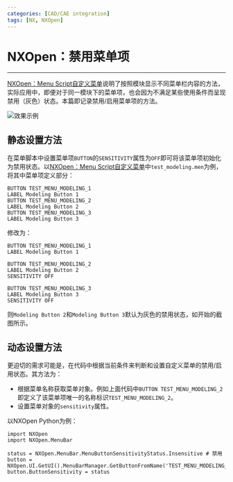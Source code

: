 ```yaml
---
categories: [CAD/CAE integration]
tags: [NX, NXOpen]
---
```


# NXOpen：禁用菜单项

---

[NXOpen：Menu Script自定义菜单](2017-09-01-NXOpen：Menu-Script自定义菜单.md)说明了按照模块显示不同菜单栏内容的方法，实际应用中，即便对于同一模块下的菜单项，也会因为不满足某些使用条件而呈现禁用（灰色）状态。本篇即记录禁用/启用菜单项的方法。

![效果示例](images/2018-09-28-01.png)


## 静态设置方法

在菜单脚本中设置菜单项`BUTTON`的`SENSITIVITY`属性为`OFF`即可将该菜单项初始化为禁用状态。以[NXOpen：Menu Script自定义菜单](2017-09-01-NXOpen：Menu-Script自定义菜单.md)中`test_modeling.men`为例，将其中菜单项定义部分：


    BUTTON TEST_MENU_MODELING_1
    LABEL Modeling Button 1
    BUTTON TEST_MENU_MODELING_2
    LABEL Modeling Button 2
    BUTTON TEST_MENU_MODELING_3
    LABEL Modeling Button 3

修改为：


    BUTTON TEST_MENU_MODELING_1
    LABEL Modeling Button 1

    BUTTON TEST_MENU_MODELING_2
    LABEL Modeling Button 2
    SENSITIVITY OFF

    BUTTON TEST_MENU_MODELING_3
    LABEL Modeling Button 3
    SENSITIVITY OFF


则`Modeling Button 2`和`Modeling Button 3`默认为灰色的禁用状态，如开始的截图所示。

## 动态设置方法

更迫切的需求可能是，在代码中根据当前条件来判断和设置自定义菜单的禁用/启用状态。其方法为：

- 根据菜单名称获取菜单对象。例如上面代码中`BUTTON TEST_MENU_MODELING_2`即定义了该菜单项唯一的名称标识`TEST_MENU_MODELING_2`。
- 设置菜单对象的`sensitivity`属性。

以NXOpen Python为例：

    import NXOpen
    import NXOpen.MenuBar

    status = NXOpen.MenuBar.MenuButtonSensitivityStatus.Insensitive # 禁用
    button = NXOpen.UI.GetUI().MenuBarManager.GetButtonFromName('TEST_MENU_MODELING_2')
    button.ButtonSensitivity = status